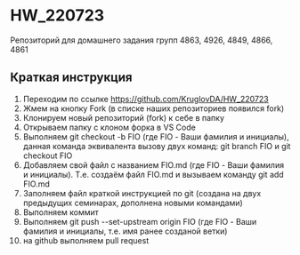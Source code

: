 # HW_220723
Репозиторий для домашнего задания групп 4863, 4926, 4849, 4866, 4861
## Краткая инструкция
1. Переходим по ссылке https://github.com/KruglovDA/HW_220723
2. Жмем на кнопку Fork (в списке наших репозиториев появился fork)
3. Клонируем новый репозиторий  (fork) к себе в папку
4. Открываем папку с клоном форка в VS Code
5. Выполняем git checkout -b FIO (где FIO - Ваши фамилия и инициалы), данная команда эквивалента вызову двух команд: git branch FIO и git checkout FIO
6. Добавляем свой файл с названием FIO.md (где FIO - Ваши фамилия и инициалы). Т.е. создаём файл FIO.md и вызываем команду git add FIO.md
7. Заполняем файл краткой инструкцией по git (создана на двух предыдущих семинарах, дополнена новыми командами)
8. Выполняем коммит
9. Выполняем git push --set-upstream origin FIO (где FIO - Ваши фамилия и инициалы, т.е. имя ранее созданой ветки)
10. на github выполняем pull request
